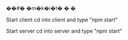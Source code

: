 ��#� �m�k�i�t�
�
�

Start client 
cd into client and type "npm start"

Start server
cd into server and type "npm start"
